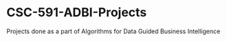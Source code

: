 # CSC-591-ADBI-Projects
Projects done as a part of Algorithms for Data Guided Business Intelligence
